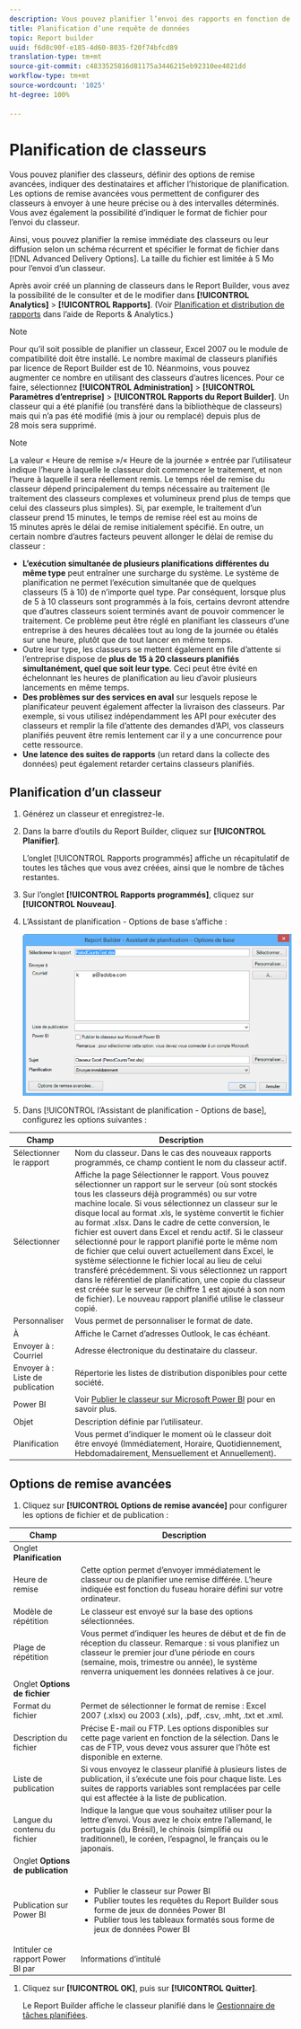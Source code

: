 ```yaml
---
description: Vous pouvez planifier l’envoi des rapports en fonction de l’heure et du format de fichier définis.
title: Planification d’une requête de données
topic: Report builder
uuid: f6d8c90f-e185-4d60-8035-f20f74bfcd89
translation-type: tm+mt
source-git-commit: c4833525816d81175a3446215eb92310ee4021dd
workflow-type: tm+mt
source-wordcount: '1025'
ht-degree: 100%

---
```



# Planification de classeurs

Vous pouvez planifier des classeurs, définir des options de remise avancées, indiquer des destinataires et afficher l’historique de planification. Les options de remise avancées vous permettent de configurer des classeurs à envoyer à une heure précise ou à des intervalles déterminés. Vous avez également la possibilité d’indiquer le format de fichier pour l’envoi du classeur.

Ainsi, vous pouvez planifier la remise immédiate des classeurs ou leur diffusion selon un schéma récurrent et spécifier le format de fichier dans [!DNL Advanced Delivery Options]. La taille du fichier est limitée à 5 Mo pour l’envoi d’un classeur.

Après avoir créé un planning de classeurs dans le Report Builder, vous avez la possibilité de le consulter et de le modifier dans **[!UICONTROL Analytics]** > **[!UICONTROL Rapports]**. (Voir [Planification et distribution de rapports](/help/analyze/reports-analytics/scheduling.md) dans l’aide de Reports &amp; Analytics.)

>[!NOTE]
>
>Pour qu’il soit possible de planifier un classeur, Excel 2007 ou le module de compatibilité doit être installé. Le nombre maximal de classeurs planifiés par licence de Report Builder est de 10. Néanmoins, vous pouvez augmenter ce nombre en utilisant des classeurs d’autres licences. Pour ce faire, sélectionnez **[!UICONTROL Administration]** > **[!UICONTROL Paramètres d’entreprise]** > **[!UICONTROL Rapports du Report Builder]**. Un classeur qui a été planifié (ou transféré dans la bibliothèque de classeurs) mais qui n’a pas été modifié (mis à jour ou remplacé) depuis plus de 28 mois sera supprimé.

>[!NOTE]
>
>La valeur « Heure de remise »/« Heure de la journée » entrée par l’utilisateur indique l’heure à laquelle le classeur doit commencer le traitement, et non l’heure à laquelle il sera réellement remis. Le temps réel de remise du classeur dépend principalement du temps nécessaire au traitement (le traitement des classeurs complexes et volumineux prend plus de temps que celui des classeurs plus simples). Si, par exemple, le traitement d’un classeur prend 15 minutes, le temps de remise réel est au moins de 15 minutes après le délai de remise initialement spécifié.
>En outre, un certain nombre d’autres facteurs peuvent allonger le délai de remise du classeur :
>
> * **L’exécution simultanée de plusieurs planifications différentes du même type** peut entraîner une surcharge du système. Le système de planification ne permet l’exécution simultanée que de quelques classeurs (5 à 10) de n’importe quel type. Par conséquent, lorsque plus de 5 à 10 classeurs sont programmés à la fois, certains devront attendre que d’autres classeurs soient terminés avant de pouvoir commencer le traitement. Ce problème peut être réglé en planifiant les classeurs d’une entreprise à des heures décalées tout au long de la journée ou étalés sur une heure, plutôt que de tout lancer en même temps.
> * Outre leur type, les classeurs se mettent également en file d’attente si l’entreprise dispose de **plus de 15 à 20 classeurs planifiés simultanément, quel que soit leur type**. Ceci peut être évité en échelonnant les heures de planification au lieu d’avoir plusieurs lancements en même temps.
> * **Des problèmes sur des services en aval** sur lesquels repose le planificateur peuvent également affecter la livraison des classeurs. Par exemple, si vous utilisez indépendamment les API pour exécuter des classeurs et remplir la file d’attente des demandes d’API, vos classeurs planifiés peuvent être remis lentement car il y a une concurrence pour cette ressource.
> * **Une latence des suites de rapports** (un retard dans la collecte des données) peut également retarder certains classeurs planifiés.


## Planification d’un classeur

1. Générez un classeur et enregistrez-le.
1. Dans la barre d’outils du Report Builder, cliquez sur **[!UICONTROL Planifier]**.

   L’onglet [!UICONTROL Rapports programmés] affiche un récapitulatif de toutes les tâches que vous avez créées, ainsi que le nombre de tâches restantes.
1. Sur l’onglet **[!UICONTROL Rapports programmés]**, cliquez sur **[!UICONTROL Nouveau]**.
1. L’Assistant de planification - Options de base s’affiche :

   ![](assets/simple-schedule-wizard.png)

1. Dans [!UICONTROL l’Assistant de planification - Options de base], configurez les options suivantes :

| Champ | Description |
|--- |--- |
| Sélectionner le rapport | Nom du classeur. Dans le cas des nouveaux rapports programmés, ce champ contient le nom du classeur actif. |
| Sélectionner | Affiche la page Sélectionner le rapport. Vous pouvez sélectionner un rapport sur le serveur (où sont stockés tous les classeurs déjà programmés) ou sur votre machine locale. Si vous sélectionnez un classeur sur le disque local au format .xls, le système convertit le fichier au format .xlsx. Dans le cadre de cette conversion, le fichier est ouvert dans Excel et rendu actif. Si le classeur sélectionné pour le rapport planifié porte le même nom de fichier que celui ouvert actuellement dans Excel, le système sélectionne le fichier local au lieu de celui transféré précédemment. Si vous sélectionnez un rapport dans le référentiel de planification, une copie du classeur est créée sur le serveur (le chiffre 1 est ajouté à son nom de fichier). Le nouveau rapport planifié utilise le classeur copié. |
| Personnaliser | Vous permet de personnaliser le format de date. |
| À | Affiche le Carnet d’adresses Outlook, le cas échéant. |
| Envoyer à : Courriel | Adresse électronique du destinataire du classeur. |
| Envoyer à : Liste de publication | Répertorie les listes de distribution disponibles pour cette société. |
| Power BI | Voir [Publier le classeur sur Microsoft Power BI](/help/analyze/report-builder/c-publish-power-bi/integration-power-bi.md) pour en savoir plus. |
| Objet | Description définie par l’utilisateur. |
| Planification | Vous permet d’indiquer le moment où le classeur doit être envoyé (Immédiatement, Horaire, Quotidiennement, Hebdomadairement, Mensuellement et Annuellement). |

## Options de remise avancées

1. Cliquez sur **[!UICONTROL Options de remise avancée]** pour configurer les options de fichier et de publication :

| Champ | Description |
|--- |--- |
| Onglet **Planification** |  |
| Heure de remise | Cette option permet d’envoyer immédiatement le classeur ou de planifier une remise différée. L’heure indiquée est fonction du fuseau horaire défini sur votre ordinateur. |
| Modèle de répétition | Le classeur est envoyé sur la base des options sélectionnées. |
| Plage de répétition | Vous permet d’indiquer les heures de début et de fin de réception du classeur.   Remarque : si vous planifiez un classeur le premier jour d’une période en cours (semaine, mois, trimestre ou année), le système renverra uniquement les données relatives à ce jour. |
| Onglet **Options de fichier** |  |
| Format du fichier | Permet de sélectionner le format de remise : Excel 2007 (.xlsx) ou 2003 (.xls), .pdf, .csv, .mht, .txt et .xml. |
| Description du fichier | Précise E-mail ou FTP. Les options disponibles sur cette page varient en fonction de la sélection. Dans le cas de FTP, vous devez vous assurer que l’hôte est disponible en externe. |
| Liste de publication | Si vous envoyez le classeur planifié à plusieurs listes de publication, il s’exécute une fois pour chaque liste. Les suites de rapports variables sont remplacées par celle qui est affectée à la liste de publication. |
| Langue du contenu du fichier | Indique la langue que vous souhaitez utiliser pour la lettre d’envoi. Vous avez le choix entre l’allemand, le portugais (du Brésil), le chinois (simplifié ou traditionnel), le coréen, l’espagnol, le français ou le japonais. |
| Onglet **Options de publication** |  |
| Publication sur Power BI | <ul><li>Publier le classeur sur Power BI</li><li>Publier toutes les requêtes du Report Builder sous forme de jeux de données Power BI</li><li>Publier tous les tableaux formatés sous forme de jeux de données Power BI</li></ul> |
| Intituler ce rapport Power BI par | Informations d’intitulé |

1. Cliquez sur **[!UICONTROL OK]**, puis sur **[!UICONTROL Quitter]**.

   Le Report Builder affiche le classeur planifié dans le [Gestionnaire de tâches planifiées](/help/analyze/report-builder/r-arb-scheduled-reports.md).

